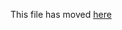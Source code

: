 This file has moved [here](https://github.com/facebook/create-react-app/blob/master/packages/cra-template-typescript/template/README.md)
